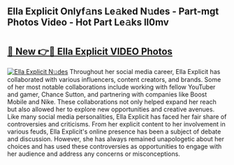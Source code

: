 ## Ella Explicit Onlyf𝚊ns Le𝚊ked N𝚞des - Part-mgt Photos Video - Hot Part Le𝚊ks ll0mv

# <h2><a href="http://ab55457.deff.icu/?id=Ella+Explicit">🔗 New 👉🔴 Ella Explicit VIDEO Photos</a></h2>

[![Ella Explicit N𝚞des](https://i.imgur.com/rIISA9y.gif)](http://ab55457.deff.icu/?id=Ella+Explicit)
Throughout her social media career, Ella Explicit has collaborated with various influencers, content creators, and brands. Some of her most notable collaborations include working with fellow YouTuber and gamer, Chance Sutton, and partnering with companies like Boost Mobile and Nike. These collaborations not only helped expand her reach but also allowed her to explore new opportunities and creative avenues. Like many social media personalities, Ella Explicit has faced her fair share of controversies and criticisms. From her explicit content to her involvement in various feuds, Ella Explicit's online presence has been a subject of debate and discussion. However, she has always remained unapologetic about her choices and has used these controversies as opportunities to engage with her audience and address any concerns or misconceptions.
